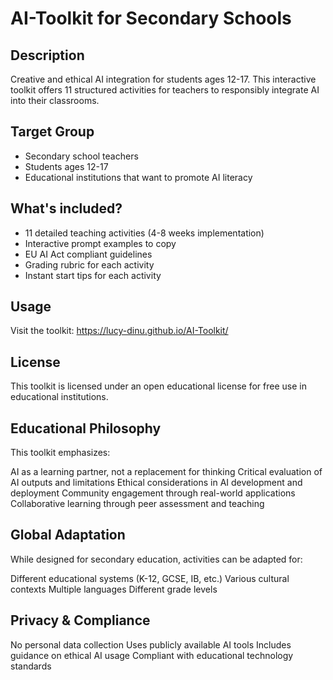 # AI-Toolkit for Secondary Schools

## Description
Creative and ethical AI integration for students ages 12-17. This interactive toolkit offers 11 structured activities for teachers to responsibly integrate AI into their classrooms.

## Target Group
- Secondary school teachers
- Students ages 12-17
- Educational institutions that want to promote AI literacy

## What's included?
- 11 detailed teaching activities (4-8 weeks implementation)
- Interactive prompt examples to copy
- EU AI Act compliant guidelines
- Grading rubric for each activity
- Instant start tips for each activity

## Usage
Visit the toolkit: https://lucy-dinu.github.io/AI-Toolkit/

## License
This toolkit is licensed under an open educational license for free use in educational institutions.

## Educational Philosophy
This toolkit emphasizes:

AI as a learning partner, not a replacement for thinking
Critical evaluation of AI outputs and limitations
Ethical considerations in AI development and deployment
Community engagement through real-world applications
Collaborative learning through peer assessment and teaching

## Global Adaptation
While designed for secondary education, activities can be adapted for:

Different educational systems (K-12, GCSE, IB, etc.)
Various cultural contexts
Multiple languages
Different grade levels

## Privacy & Compliance

No personal data collection
Uses publicly available AI tools
Includes guidance on ethical AI usage
Compliant with educational technology standards
